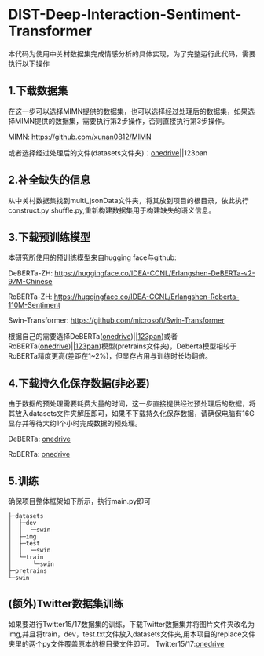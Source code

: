 # DIST-Deep-Interaction-Sentiment-Transformer

本代码为使用中关村数据集完成情感分析的具体实现，为了完整运行此代码，需要执行以下操作

## 1.下载数据集
在这一步可以选择MIMN提供的数据集，也可以选择经过处理后的数据集，如果选择MIMN提供的数据集，需要执行第2步操作，否则直接执行第3步操作。

MIMN: https://github.com/xunan0812/MIMN

或者选择经过处理后的文件(datasets文件夹)：[onedrive](https://1drv.ms/u/s!Akl56EV1csnmoxnRe49FfF3aBpfb?e=jhp7BC)||123pan

## 2.补全缺失的信息
从中关村数据集找到multi_jsonData文件夹，将其放到项目的根目录，依此执行construct.py shuffle.py,重新构建数据集用于构建缺失的语义信息。

## 3.下载预训练模型
本研究所使用的预训练模型来自hugging face与github:

DeBERTa-ZH: https://huggingface.co/IDEA-CCNL/Erlangshen-DeBERTa-v2-97M-Chinese

RoBERTa-ZH: https://huggingface.co/IDEA-CCNL/Erlangshen-Roberta-110M-Sentiment

Swin-Transformer: https://github.com/microsoft/Swin-Transformer

根据自己的需要选择DeBERTa([onedrive](https://1drv.ms/u/s!Akl56EV1csnmoxZ9oL-ZCEXMgxMA?e=YEA7Bo))||[123pan](https://1drv.ms/u/s!Akl56EV1csnmoxnRe49FfF3aBpfb?e=jhp7BC))或者RoBERTa([onedrive](https://1drv.ms/u/s!Akl56EV1csnmoxdO44_IGvg4Eg2F?e=O9K6ZY))||[123pan](https://1drv.ms/u/s!Akl56EV1csnmoxnRe49FfF3aBpfb?e=jhp7BC))模型(pretrains文件夹)，Deberta模型相较于RoBERTa精度更高(差距在1~2%)，但显存占用与训练时长均翻倍。

## 4.下载持久化保存数据(非必要)
由于数据的预处理需要耗费大量的时间，这一步直接提供经过预处理后的数据，将其放入datasets文件夹解压即可，如果不下载持久化保存数据，请确保电脑有16G显存并等待大约1个小时完成数据的预处理。

DeBERTa: [onedrive](https://1drv.ms/u/s!Akl56EV1csnmoxQQbvZzdAfy7GDP?e=eUWK3v)

RoBERTa: [onedrive](https://1drv.ms/u/s!Akl56EV1csnmoxMqYytx4Z9BKdGm?e=n4Zeeu)

## 5.训练
确保项目整体框架如下所示，执行main.py即可
```
├─datasets
│  ├─dev
│  │  └─swin
│  ├─img
│  ├─test
│  │  └─swin
│  └─train
│      └─swin
├─pretrains
└─swin
```

## (额外)Twitter数据集训练
如果要进行Twitter15/17数据集的训练，下载Twitter数据集并将图片文件夹改名为img,并且将train，dev，test.txt文件放入datasets文件夹,用本项目的replace文件夹里的两个py文件覆盖原本的根目录文件即可。
Twitter15/17:[onedrive](https://1drv.ms/u/s!Akl56EV1csnmoxghAlL0TnfUDZWd?e=cFmm5O)
